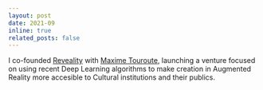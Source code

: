 ```yaml
---
layout: post
date: 2021-09
inline: true
related_posts: false
---
```


I co-founded [Reveality](https://reveality.io/) with [Maxime Touroute](https://maximetouroute.github.io/), launching a venture focused on using recent Deep Learning algorithms to make creation in Augmented Reality more accesible to Cultural institutions and their publics.